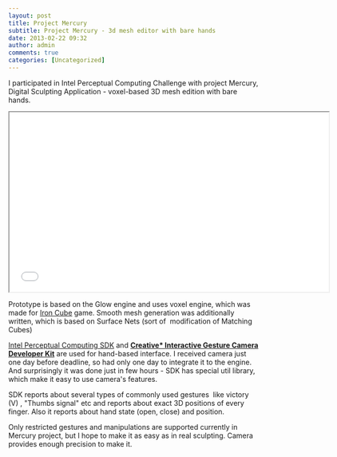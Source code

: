 ```yaml
---
layout: post
title: Project Mercury
subtitle: Project Mercury - 3d mesh editor with bare hands
date: 2013-02-22 09:32
author: admin
comments: true
categories: [Uncategorized]
---
```

I participated in Intel Perceptual Computing Challenge with project Mercury, Digital Sculpting Application - voxel-based 3D mesh edition with bare hands.

<div class="videoWrapper"><iframe src="//www.youtube.com/embed/y6779QOnh6A" height="360" width="640"></iframe></div>

Prototype is based on the Glow engine and uses voxel engine, which was made for <a href="http://www.moddb.com/games/iron-cube">Iron Cube</a> game. Smooth mesh generation was additionally written, which is based on Surface Nets (sort of  modification of Matching Cubes)

<a href="http://software.intel.com/en-us/vcsource/tools/perceptual-computing-sdk">Intel Perceptual Computing SDK</a> and <strong><a href="http://click.intel.com/intelsdk/Creative_Interactive_Gesture_Camera_Developer_Kit-P2061.aspx">Creative* Interactive Gesture Camera Developer Kit</a></strong> are used for hand-based interface. I received camera just one day before deadline, so had only one day to integrate it to the engine. And surprisingly it was done just in few hours - SDK has special util library, which make it easy to use camera's features.

SDK reports about several types of commonly used gestures  like victory (V) , "Thumbs signal" etc and reports about exact 3D positions of every finger. Also it reports about hand state (open, close) and position.

Only restricted gestures and manipulations are supported currently in Mercury project, but I hope to make it as easy as in real sculpting. Camera provides enough precision to make it.
